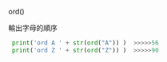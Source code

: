 ord()

輸出字母的順序

```python
 print('ord A ' + str(ord("A")) )  >>>>>56
 print('ord Z ' + str(ord("Z")) )  >>>>>90
```

